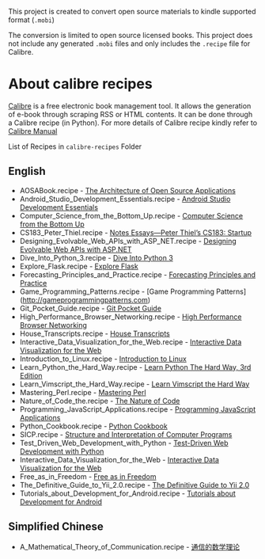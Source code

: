 
This project is created to convert open source materials to kindle supported format (`.mobi`)

The conversion is limited to open source licensed books. This project does not include any generated `.mobi` files and only includes the `.recipe` file for Calibre.

# About calibre recipes

[Calibre](http://calibre-ebook.com/) is a free electronic book management tool. It allows the generation of e-book through scraping RSS or HTML contents. It can be done through a Calibre recipe (in Python). For more details of Calibre recipe kindly refer to [Calibre Manual](http://manual.calibre-ebook.com/news.html)

List of Recipes in `calibre-recipes` Folder

## English

+ AOSABook.recipe - [The Architecture of Open Source Applications](http://www.aosabook.org/en/index.html)
+ Android_Studio_Development_Essentials.recipe - [Android Studio Development Essentials](http://www.techotopia.com/index.php/Android_Studio_Development_Essentials)
+ Computer_Science_from_the_Bottom_Up.recipe - [Computer Science from the Bottom Up](http://www.bottomupcs.com/index.html)
+ CS183_Peter_Thiel.recipe - [Notes Essays—Peter Thiel’s CS183: Startup](http://blakemasters.com/peter-thiels-cs183-startup)
+ Designing_Evolvable_Web_APIs_with_ASP_NET.recipe - [Designing Evolvable Web APIs with ASP.NET](http://chimera.labs.oreilly.com/books/1234000001708)
+ Dive_Into_Python_3.recipe - [Dive Into Python 3](http://www.diveintopython3.net/)
+ Explore_Flask.recipe - [Explore Flask](http://exploreflask.com/)
+ Forecasting_Principles_and_Practice.recipe - [Forecasting Principles and Practice](http://otexts.com/fpp/)
+ Game_Programming_Patterns.recipe - [Game Programming Patterns] (http://gameprogrammingpatterns.com)
+ Git_Pocket_Guide.recipe - [Git Pocket Guide](http://chimera.labs.oreilly.com/books/1230000000561)
+ High_Performance_Browser_Networking.recipe - [High Performance Browser Networking](http://chimera.labs.oreilly.com/books/1230000000545/index.html)
+ House_Transcripts.recipe - [House Transcripts](http://clinic-duty.livejournal.com/12225.html)
+ Interactive_Data_Visualization_for_the_Web.recipe - [Interactive Data Visualization for the Web](http://chimera.labs.oreilly.com/books/1230000000345)
+ Introduction_to_Linux.recipe - [Introduction to Linux](http://tldp.org/LDP/intro-linux/html/)
+ Learn_Python_the_Hard_Way.recipe - [Learn Python The Hard Way, 3rd Edition](http://learnpythonthehardway.org/book/)
+ Learn_Vimscript_the_Hard_Way.recipe - [Learn Vimscript the Hard Way](http://learnvimscriptthehardway.stevelosh.com/)
+ Mastering_Perl.recipe - [Mastering Perl](http://chimera.labs.oreilly.com/books/1234000001527)
+ Nature_of_Code_the.recipe - [The Nature of Code](http://natureofcode.com/book/)
+ Programming_JavaScript_Applications.recipe - [Programming JavaScript Applications](http://chimera.labs.oreilly.com/books/1234000000262)
+ Python_Cookbook.recipe - [Python Cookbook](http://chimera.labs.oreilly.com/books/1230000000393)
+ SICP.recipe - [Structure and Interpretation of Computer Programs](http://mitpress.mit.edu/sicp/full-text/book/book.html)
+ Test_Driven_Web_Development_with_Python - [Test-Driven Web Development with Python](http://chimera.labs.oreilly.com/books/1234000000754)
+ Interactive_Data_Visualization_for_the_Web - [Interactive Data Visualization for the Web](http://chimera.labs.oreilly.com/books/1230000000345)
+ Free_as_in_Freedom - [Free as in Freedom](http://www.oreilly.com/openbook/freedom)
+ The_Definitive_Guide_to_Yii_2.0.recipe - [The Definitive Guide to Yii 2.0](http://www.yiiframework.com/doc-2.0/guide-index.html)
+ Tutorials_about_Development_for_Android.recipe - [Tutorials about Development for Android](http://www.vogella.com/tutorials/android.html)

## Simplified Chinese

+ A_Mathematical_Theory_of_Communication.recipe - [通信的数学理论](http://www.ituring.com.cn/minibook/611)